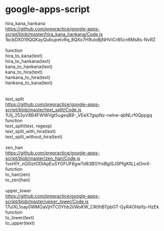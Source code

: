 # google-apps-script

hira_kana_hankana<br>
https://github.com/prepractice/google-apps-script/blob/master/hira_kana_hankana/Code.js<br>
1kcbDXO19QQKayQubupetvRq_8QXo7H9uIoBjNHViCr85cn6Ms8s-NvRZ
<br>
<br>
function<br>
hira_to_kana(text)<br>
hira_to_hankana(text)<br>
kana_to_hankana(text)<br>
kana_to_hira(text)<br>
hankana_to_hira(text)<br>
hankana_to_kana(text)<br>
<br>
<br>
text_split<br>
https://github.com/prepractice/google-apps-script/blob/master/text_split/Code.js<br>
1UIj_253yV8B4FWWVgt5ugeqB8-_VEeX7gspNz-nelne-qbNLrf0Qppgq
<br>
function<br>
text_split(text, regexp)<br>
text_split_with_hira(text)<br>
text_split_without_hira(text)
<br>
<br>
zen_han<br>
https://github.com/prepractice/google-apps-script/blob/master/zen_han/Code.js
<br>
1voHIY_nQ5lztODIApEuSYGFUF6gwTd83BGYniBgISJSPfgKIILLeOmX-
<br>
function<br>
to_han(zen)<br>
to_zen(han)
<br>
<br>
upper_lower<br>
https://github.com/prepractice/google-apps-script/blob/master/upper_lower/Code.js
<br>
17uIXL1oay0WMOaVjHTC0Yhb2iiWoKW_CR0hBTpbGT-QyR4OHaYp-HzEk
<br>
function<br>
to_lower(text)<br>
to_upper(text)
<br>
<br>
